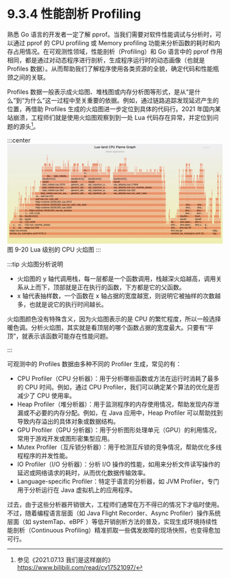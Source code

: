 # 9.3.4 性能剖析 Profiling

熟悉 Go 语言的开发者一定了解 pprof。当我们需要对软件性能调试与分析时，可以通过 pprof 的 CPU profiling 或 Memory profiling 功能来分析函数的耗时和内存占用情况。在可观测性领域，性能剖析（Profiling）和 Go 语言中的 pprof 作用相同，都是通过对动态程序进行剖析，生成程序运行时的动态画像（也就是 Profiles 数据）。从而帮助我们了解程序使用各类资源的全貌，确定代码和性能瓶颈之间的关联。


Profiles 数据一般表示成火焰图、堆栈图或内存分析图等形式，是从“是什么”到“为什么”这一过程中至关重要的依据。例如，通过链路追踪发现延迟产生的位置，再借助 Profiles 生成的火焰图进一步定位到具体的代码行。2021 年国内某站崩溃，工程师们就是使用火焰图观察到到一处 Lua 代码存在异常，并定位到问题的源头[^1]。

:::center
  ![](../assets/lua-cpu-flame-graph.webp)<br/>
  图 9-20 Lua 级别的 CPU 火焰图
:::

:::tip 火焰图分析说明

- 火焰图的 y 轴代调用栈，每一层都是一个函数调用，栈越深火焰越高，调用关系从上而下，顶部就是正在执行的函数，下方都是它的父函数。
- x 轴代表抽样数，一个函数在 x 轴占据的宽度越宽，则说明它被抽样的次数越多，也就是说它的执行时间越长。

火焰图颜色没有特殊含义，因为火焰图表示的是 CPU 的繁忙程度，所以一般选择暖色调。分析火焰图，其实就是看顶层的哪个函数占据的宽度最大。只要有“平顶”，就表示该函数可能存在性能问题。

:::

可观测中的 Profiles 数据由多种不同的 Profiler 生成，常见的有：

- CPU Profiler（CPU 分析器）：用于分析哪些函数或方法在运行时消耗了最多的 CPU 时间。例如，通过 CPU Profiler，我们可以确定某个算法的优化是否减少了 CPU 使用率。
- Heap Profiler（堆分析器）：用于监测程序的内存使用情况，帮助发现内存泄漏或不必要的内存分配。例如，在 Java 应用中，Heap Profiler 可以帮助找到导致内存溢出的具体对象或数据结构。
- GPU Profiler（GPU 分析器）：用于分析图形处理单元（GPU）的利用情况，常用于游戏开发或图形密集型应用。
- Mutex Profiler（互斥锁分析器）：用于检测互斥锁的竞争情况，帮助优化多线程程序的并发性能。
- IO Profiler（I/O 分析器）：分析 I/O 操作的性能，如用来分析文件读写操作的延迟或网络请求的耗时，从而优化数据传输效率。
- Language-specific Profiler：特定于语言的分析器，如 JVM Profiler，专门用于分析运行在 Java 虚拟机上的应用程序。

过去，由于这些分析器开销很大，工程师们通常在万不得已的情况下才临时使用。不过，随着编程语言层面（如 Java Flight Recorder、Async Profiler）操作系统层面（如 systemTap、eBPF ）等低开销剖析方法的普及，实现生成环境持续性能剖析（Continuous Profiling）精准抓取一些偶发故障的现场快照，也变得愈加可行。

[^1]: 参见《2021.07.13 我们是这样崩的》https://www.bilibili.com/read/cv17521097/

